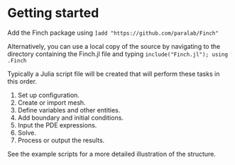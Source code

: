 # Getting started

Add the Finch package using `]add "https://github.com/paralab/Finch"`

Alternatively, you can use a local copy of the source by navigating to 
the directory containing the Finch.jl file and typing 
`include("Finch.jl"); using .Finch`

Typically a Julia script file will be created that will perform these 
tasks in this order.
1. Set up configuration.
2. Create or import mesh.
3. Define variables and other entities.
4. Add boundary and initial conditions.
5. Input the PDE expressions.
6. Solve.
7. Process or output the results.

See the example scripts for a more detailed illustration of the structure.
